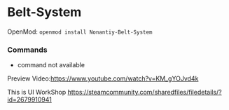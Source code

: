 # Belt-System

OpenMod: `openmod install Nonantiy-Belt-System`

### Commands
- command not available

Preview Video:https://www.youtube.com/watch?v=KM_gYOJvd4k

This is UI WorkShop https://steamcommunity.com/sharedfiles/filedetails/?id=2679910941
